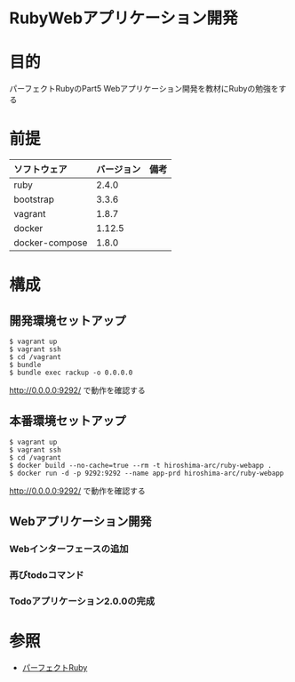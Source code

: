 RubyWebアプリケーション開発
===================

# 目的 #
パーフェクトRubyのPart5 Webアプリケーション開発を教材にRubyの勉強をする

# 前提 #
| ソフトウェア   | バージョン   | 備考        |
|:---------------|:-------------|:------------|
| ruby           |2.4.0    |             |
| bootstrap      |3.3.6    |             |
| vagrant        |1.8.7    |             |
| docker         |1.12.5   |             |
| docker-compose |1.8.0    |             |

# 構成 #
## 開発環境セットアップ

    $ vagrant up
    $ vagrant ssh
    $ cd /vagrant        
    $ bundle
    $ bundle exec rackup -o 0.0.0.0
    
http://0.0.0.0:9292/ で動作を確認する    
    
## 本番環境セットアップ
    
    $ vagrant up
    $ vagrant ssh
    $ cd /vagrant        
    $ docker build --no-cache=true --rm -t hiroshima-arc/ruby-webapp .
    $ docker run -d -p 9292:9292 --name app-prd hiroshima-arc/ruby-webapp
    
http://0.0.0.0:9292/ で動作を確認する        
            
## Webアプリケーション開発

### Webインターフェースの追加

### 再びtodoコマンド

### Todoアプリケーション2.0.0の完成

# 参照 #

+ [パーフェクトRuby](http://www.amazon.co.jp/%E3%83%91%E3%83%BC%E3%83%95%E3%82%A7%E3%82%AF%E3%83%88Ruby-PERFECT-SERIES-6-Ruby%E3%82%B5%E3%83%9D%E3%83%BC%E3%82%BF%E3%83%BC%E3%82%BA/dp/4774158798)
